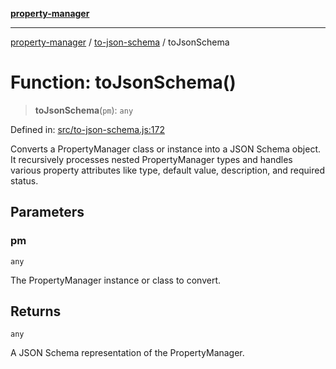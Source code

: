 [**property-manager**](../../README.md)

***

[property-manager](../../modules.md) / [to-json-schema](../README.md) / toJsonSchema

# Function: toJsonSchema()

> **toJsonSchema**(`pm`): `any`

Defined in: [src/to-json-schema.js:172](https://github.com/snowyu/property-manager.js/blob/7cecb27374754b743733e81c6027a17dd0c349c2/src/to-json-schema.js#L172)

Converts a PropertyManager class or instance into a JSON Schema object.
It recursively processes nested PropertyManager types and handles various property attributes
like type, default value, description, and required status.

## Parameters

### pm

`any`

The PropertyManager instance or class to convert.

## Returns

`any`

A JSON Schema representation of the PropertyManager.
